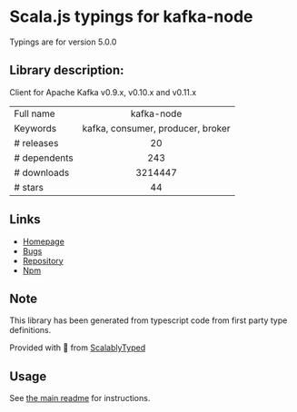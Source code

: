 
# Scala.js typings for kafka-node

Typings are for version 5.0.0

## Library description:
Client for Apache Kafka v0.9.x, v0.10.x and v0.11.x

|                    |                 |
| ------------------ | :-------------: |
| Full name          | kafka-node |
| Keywords           | kafka, consumer, producer, broker |
| # releases         | 20 |
| # dependents       | 243 |
| # downloads        | 3214447 |
| # stars            | 44 |

## Links
- [Homepage](https://github.com/SOHU-Co/kafka-node#readme)
- [Bugs](https://github.com/SOHU-co/kafka-node/issues)
- [Repository](https://github.com/SOHU-Co/kafka-node)
- [Npm](https://www.npmjs.com/package/kafka-node)
    


## Note
This library has been generated from typescript code from first party type definitions.

Provided with :purple_heart: from [ScalablyTyped](https://github.com/oyvindberg/ScalablyTyped)

## Usage
See [the main readme](../../readme.md) for instructions.


